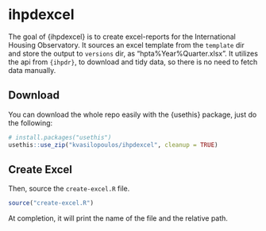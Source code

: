 
<!-- README.md is generated from README.Rmd. Please edit that file -->

# ihpdexcel

<!-- badges: start -->

<!-- badges: end -->

The goal of {ihpdexcel} is to create excel-reports for the International
Housing Observatory. It sources an excel template from the `template`
dir and store the output to `versions` dir, as “hpta%Year%Quarter.xlsx”.
It utilizes the api from `{ihpdr}`, to download and tidy data, so there
is no need to fetch data manually.

## Download

You can download the whole repo easily with the {usethis} package, just
do the following:

``` r
# install.packages("usethis")
usethis::use_zip("kvasilopoulos/ihpdexcel", cleanup = TRUE)
```

## Create Excel

Then, source the `create-excel.R` file.

``` r
source("create-excel.R")
```

At completion, it will print the name of the file and the relative path.
